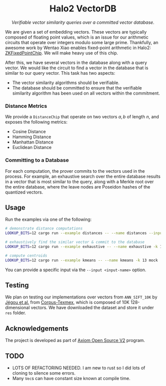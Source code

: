 <p align="center">
  <h1 align="center">
    Halo2 VectorDB
  </h1>
  <p align="center">
    <i>Verifiable vector similarity queries over a committed vector database.</i>
  </p>
</p>

We are given a set of embedding vectors. These vectors are typically composed of floating point values, which is an issue for our arithmetic circuits that operate over integers modulo some large prime. Thankfully, an awesome work by Wentao Xiao enables fixed-point arithmetic in Halo2: [ZKFixedPointChip](https://github.com/DCMMC/ZKFixedPointChip). We will make heavy use of this chip.

After this, we have several vectors in the database along with a query vector. We would like the circuit to find a vector in the database that is similar to our query vector. This task has two aspects:

-   The vector similarity algorithms should be verifiable.
-   The database should be committed to ensure that the verifiable similarity algorithm has been used on all vectors within the commitment.

### Distance Metrics

We provide a `DistanceChip` that operate on two vectors $a, b$ of length $n$, and exposes the following metrics:

-   Cosine Distance
-   Hamming Distance
-   Manhattan Distance
-   Euclidean Distance

### Committing to a Database

For each computation, the prover commits to the vectors used in the process. For example, an exhaustive search over the entire database results in a vector that is most similar to the query, along with a Merkle root over the entire database, where the leave nodes are Poseidon hashes of the quantized vectors.

## Usage

Run the examples via one of the following:

```sh
# demonstrate distance computations
LOOKUP_BITS=12 cargo run --example distances -- --name distances --input vec4.in -k 13 mock

# exhaustively find the similar vector & commit to the database
LOOKUP_BITS=12 cargo run --example exhaustive -- --name exhaustive -k 13 mock

# compute centroids
LOOKUP_BITS=12 cargo run --example kmeans -- --name kmeans -k 13 mock
```

You can provide a specific input via the `--input <input-name>` option.

## Testing

We plan on testing our implementations over vectors from `ANN_SIFT_10K` by [Jégou et al.](https://inria.hal.science/inria-00514462/en) from [Corpus-Texmex](http://corpus-texmex.irisa.fr/), which is composed of 10K 128-dimensional vectors. We have downloaded the dataset and store it under `res` folder.

## Acknowledgements

The project is developed as part of [Axiom Open Source V2](https://www.axiom.xyz/open-source-v2) program.

## TODO

-   LOTS OF REFACTORING NEEDED. I am new to rust so I did lots of cloning to silence some errors.
-   Many `Vec`s can have constant size known at compile time.
